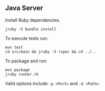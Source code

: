 ## Java Server

Install Ruby dependencies. 

    jruby -S bundle install

To execute tests run:

    mvn test
    cd src/main && jruby -S rspec && cd ../..

To package and run:

    mvn package
    jruby runner.rb

Valid options include `-p <Port>` and `-d <Path>`.
